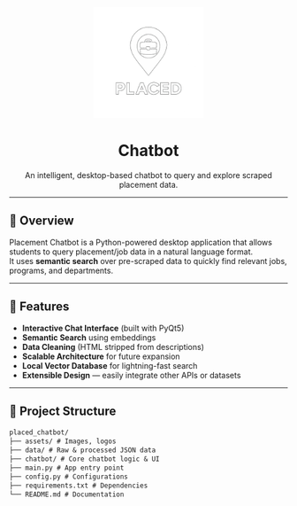 <p align="center">
  <img src="assets/logo.png" alt="Placement Chatbot Logo" width="200"/>
</p>

<h1 align="center">Chatbot</h1>
<p align="center">
  An intelligent, desktop-based chatbot to query and explore scraped placement data.
</p>

---

## 📖 Overview
Placement Chatbot is a Python-powered desktop application that allows students to query placement/job data in a natural language format.  
It uses **semantic search** over pre-scraped data to quickly find relevant jobs, programs, and departments.

---

## 🚀 Features
- **Interactive Chat Interface** (built with PyQt5)
- **Semantic Search** using embeddings
- **Data Cleaning** (HTML stripped from descriptions)
- **Scalable Architecture** for future expansion
- **Local Vector Database** for lightning-fast search
- **Extensible Design** — easily integrate other APIs or datasets

---

## 📂 Project Structure
```
placed_chatbot/
├── assets/ # Images, logos
├── data/ # Raw & processed JSON data
├── chatbot/ # Core chatbot logic & UI
├── main.py # App entry point
├── config.py # Configurations
├── requirements.txt # Dependencies
└── README.md # Documentation

```